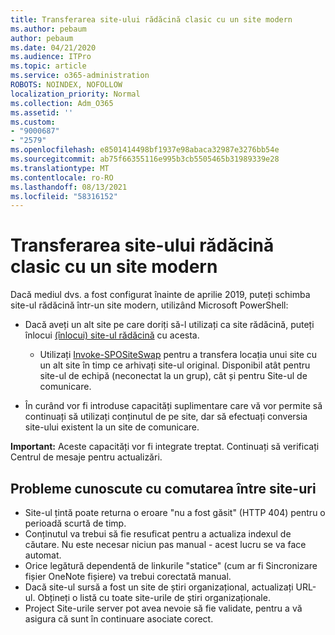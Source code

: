 ```yaml
---
title: Transferarea site-ului rădăcină clasic cu un site modern
ms.author: pebaum
author: pebaum
ms.date: 04/21/2020
ms.audience: ITPro
ms.topic: article
ms.service: o365-administration
ROBOTS: NOINDEX, NOFOLLOW
localization_priority: Normal
ms.collection: Adm_O365
ms.assetid: ''
ms.custom:
- "9000687"
- "2579"
ms.openlocfilehash: e8501414498bf1937e98abaca32987e3276bb54e
ms.sourcegitcommit: ab75f66355116e995b3cb5505465b31989339e28
ms.translationtype: MT
ms.contentlocale: ro-RO
ms.lasthandoff: 08/13/2021
ms.locfileid: "58316152"
---
```

# <a name="swap-your-classic-root-site-with-a-modern-site"></a>Transferarea site-ului rădăcină clasic cu un site modern

Dacă mediul dvs. a fost configurat înainte de aprilie 2019, puteți schimba site-ul rădăcină într-un site modern, utilizând Microsoft PowerShell:

- Dacă aveți un alt site pe care doriți să-l utilizați ca site rădăcină, puteți înlocui [(înlocui) site-ul rădăcină](https://docs.microsoft.com/sharepoint/modern-root-site) cu acesta. 
    - Utilizați [Invoke-SPOSiteSwap](https://docs.microsoft.com/powershell/module/sharepoint-online/invoke-spositeswap?view=sharepoint-ps) pentru a transfera locația unui site cu un alt site în timp ce arhivați site-ul original. Disponibil atât pentru site-ul de echipă (neconectat la un grup), cât și pentru Site-ul de comunicare. 

- În curând vor fi introduse capacități suplimentare care vă vor permite să continuați să utilizați conținutul de pe site, dar să efectuați conversia site-ului existent la un site de comunicare. 

**Important:** Aceste capacități vor fi integrate treptat. Continuați să verificați Centrul de mesaje pentru actualizări. 

## <a name="known-issues-with-swapping-sites"></a>Probleme cunoscute cu comutarea între site-uri

- Site-ul țintă poate returna o eroare "nu a fost găsit" (HTTP 404) pentru o perioadă scurtă de timp.
- Conținutul va trebui să fie resuficat pentru a actualiza indexul de căutare. Nu este necesar niciun pas manual - acest lucru se va face automat.
- Orice legătură dependentă de linkurile "statice" (cum ar fi Sincronizare fișier OneNote fișiere) va trebui corectată manual.
- Dacă site-ul sursă a fost un site de știri organizațional, actualizați URL-ul. Obțineți o listă cu toate site-urile de știri organizaționale.
- Project Site-urile server pot avea nevoie să fie validate, pentru a vă asigura că sunt în continuare asociate corect.

